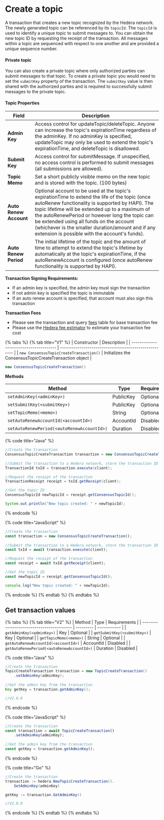# Create a topic

A transaction that creates a new topic recognized by the Hedera network. The newly generated topic can be referenced by its `topicId`. The `topicId` is used to identify a unique topic to submit messages to. You can obtain the new topic ID by requesting the receipt of the transaction. All messages within a topic are sequenced with respect to one another and are provided a unique sequence number.

#### Private topic

You can also create a private topic where only authorized parties can submit messages to that topic. To create a private topic you would need to set the `submitKey` property of the transaction. The `submitKey` value is then shared with the authorized parties and is required to successfully submit messages to the private topic.

#### Topic Properties

| Field                  | Description                                                                                                                                                                                                                                                                                                                                                                                              |
| ---------------------- | -------------------------------------------------------------------------------------------------------------------------------------------------------------------------------------------------------------------------------------------------------------------------------------------------------------------------------------------------------------------------------------------------------- |
| **Admin Key**          | Access control for updateTopic/deleteTopic. Anyone can increase the topic's expirationTime regardless of the adminKey. If no adminKey is specified, updateTopic may only be used to extend the topic's expirationTime, and deleteTopic is disallowed.                                                                                                                                                    |
| **Submit Key**         | Access control for submitMessage. If unspecified, no access control is performed to submit messages (all submissions are allowed).                                                                                                                                                                                                                                                                       |
| **Topic Memo**         | Set a short publicly visible memo on the new topic and is stored with the topic. (100 bytes)                                                                                                                                                                                                                                                                                                             |
| **Auto Renew Account** | Optional account to be used at the topic's expirationTime to extend the life of the topic (once autoRenew functionality is supported by HAPI). The topic lifetime will be extended up to a maximum of the autoRenewPeriod or however long the topic can be extended using all funds on the account (whichever is the smaller duration/amount and if any extension is possible with the account's funds). |
| **Auto Renew Period**  | The initial lifetime of the topic and the amount of time to attempt to extend the topic's lifetime by automatically at the topic's expirationTime, if the autoRenewAccount is configured (once autoRenew functionality is supported by HAPI).                                                                                                                                                            |

**Transaction Signing Requirements:**

* If an admin key is specified, the admin key must sign the transaction
* If not admin key is specified the topic is immutable
* If an auto renew account is specified, that account must also sign this transaction

**Transaction Fees**

* Please see the transaction and query [fees](../../../networks/mainnet/fees/#transaction-and-query-fees) table for base transaction fee
* Please use the [Hedera fee estimator](https://hedera.com/fees) to estimate your transaction fee cost

{% tabs %}
{% tab title="V1" %}
| Constructor                             | Description                                            |
| --------------------------------------- | ------------------------------------------------------ |
| `new ConsensusTopicCreateTransaction()` | Initializes the ConsensusTopicCreateTransaction object |

```java
new ConsensusTopicCreateTransaction()
```

**Methods**

| Method                                     | Type      | Requirements |
| ------------------------------------------ | --------- | ------------ |
| `setAdminKey(<adminKey>)`                  | PublicKey | Optional     |
| `setSubmitKey(<submitKey>)`                | PublicKey | Optional     |
| `setTopicMemo(<memo>)`                     | String    | Optional     |
| `setAutoRenewAccountId(<accountId>)`       | AccountId | Disabled     |
| `setAutoRenewPeriod(<autoRenewAccountId>)` | Duration  | Disabled     |

{% code title="Java" %}
```java
//Create the transaction
ConsensusTopicCreateTransaction transaction = new ConsensusTopicCreateTransaction();
 
//Submit the transaction to a Hedera network, store the transaction ID
TransactionId txId = transaction.execute(client);

//Request the receipt of the transaction
TransactionReceipt receipt = txId.getReceipt(client);

//Get the topic ID
ConsensusTopicId newTopicId = receipt.getConsensusTopicId();

System.out.println("New topic created: " + newTopicId);
```
{% endcode %}

{% code title="JavaScript" %}
```javascript
//Create the transaction
const transaction = new ConsensusTopicCreateTransaction();
 
//Submit the transaction to a Hedera network, store the transaction ID
const txId = await transaction.execute(client);

//Request the receipt of the transaction
const receipt = await txId.getReceipt(client);

//Get the topic ID
const newTopicId = receipt.getConsensusTopicId();

console.log("New topic created: " + newTopicId);
```
{% endcode %}
{% endtab %}
{% endtabs %}

## Get transaction values

{% tabs %}
{% tab title="V2" %}
| Method                                     | Type      | Requirements |
| ------------------------------------------ | --------- | ------------ |
| `getAdminKey(<adminKey>)`                  | Key       | Optional     |
| `getSubmitKey(<submitKey>)`                | Key       | Optional     |
| `getTopicMemo(<memo>)`                     | String    | Optional     |
| `getAutoRenewAccountId(<accountId>)`       | AccountId | Disabled     |
| `getAutoRenewPeriod(<autoRenewAccountId>)` | Duration  | Disabled     |

{% code title="Java" %}
```java
//Create the transaction
TopicCreateTransaction transaction = new TopicCreateTransaction()
    .setAdminKey(adminKey);
    
//Get the admin key from the transaction    
Key getKey = transaction.getAdminKey();

//V2.0.0
```
{% endcode %}

{% code title="JavaScript" %}
```javascript
//Create the transaction
const transaction = await TopicCreateTransaction()
    .setAdminKey(adminKey);
    
//Get the admin key from the transaction    
const getKey = transaction.getAdminKey();
```
{% endcode %}

{% code title="Go" %}
```java
//Create the transaction
transaction := hedera.NewTopicCreateTransaction().
    SetAdminKey(adminKey)

getKey := transaction.GetAdminKey()

//V2.0.0
```
{% endcode %}
{% endtab %}
{% endtabs %}

##
